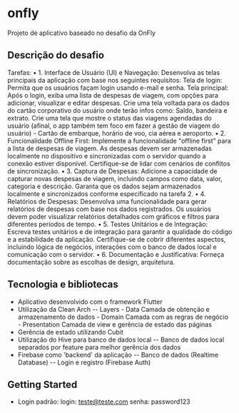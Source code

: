 # onfly

Projeto de aplicativo baseado no desafio da OnFly

## Descrição do desafio

Tarefas:
• 1. Interface de Usuário (UI) e Navegação:
Desenvolva as telas principais da aplicação com base nos seguintes requisitos: Tela de login: Permita que os usuários façam login usando e-mail e senha.
Tela principal: Após o login, exiba uma lista de despesas de viagem, com opções para adicionar, visualizar e editar despesas.
Crie uma tela voltada para os dados do cartão corporativo do usuário onde terão infos como: Saldo, bandeira e extrato.
Crie uma tela que mostre o status das viagens agendadas do usuário (afinal, o app também tem foco em fazer a gestão de viagem do usuário) - Cartão de embarque, horário de voo, cia aérea e aeroporto.
• 2. Funcionalidade Offline First:
Implemente a funcionalidade "offline first" para a lista de despesas de viagem. As despesas devem ser armazenadas localmente no dispositivo e sincronizadas com o servidor quando a conexão estiver disponível. Certifique-se de lidar com cenários de conflitos de sincronização.
• 3. Captura de Despesas:
Adicione a capacidade de capturar novas despesas de viagem, incluindo campos como data, valor, categoria e descrição. Garanta que os dados sejam armazenados localmente e sincronizados conforme especificado na tarefa 2.
• 4. Relatórios de Despesas:
Desenvolva uma funcionalidade para gerar relatórios de despesas com base nos dados registrados. Os usuários devem poder visualizar relatórios detalhados com gráficos e filtros para diferentes períodos de tempo.
• 5. Testes Unitários e de Integração:
Escreva testes unitários e de integração para garantir a qualidade do código e a estabilidade da aplicação. Certifique-se de cobrir diferentes aspectos, incluindo lógica de negócios, interações com o banco de dados local e comunicação com o servidor.
• 6. Documentação e Justificativa:
Forneça documentação sobre as escolhas de design, arquitetura.

## Tecnologia e bibliotecas

- Aplicativo desenvolvido com o framework Flutter
- Utilização da Clean Arch
    -- Layers
        - Data
            Camada de obtenção e armazenamento de dados
        - Domain
            Camada com as regras de negócio
        - Presentation
            Camada de view e gerência de estado das páginas
- Gerência de estado utilizando Cubit
- Utilização do Hive para banco de dados local
    -- Banco de dados local separados por feature para melhor gerência dos dados
- Firebase como 'backend' da aplicação
    -- Banco de dados (Realtime Database)
    -- Login e registro (Firebase Auth)

## Getting Started

- Login padrão:
    login: teste@teste.com
    senha: password123
